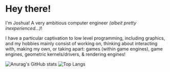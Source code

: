 # Hey there! 

I'm Joshua! A very ambitious computer engineer *(albeit pretty inexperienced...)*! 

I have a particular captivation to low level programming, including graphics, and my hobbies mainly consist of working on, thinking about interacting with, making my own, or taking apart: games (within game engines), game engines, geometric kernels/drivers, & rendering engines!

![Anurag's GitHub stats](https://github-readme-stats.vercel.app/api?username=Pyritium&show_icons=true&theme=tokyonight)
![Top Langs](https://github-readme-stats.vercel.app/api/top-langs/?username=Pyritium&layout=compact&theme=tokyonight&hide=objective-c,c&langs_count=8)
